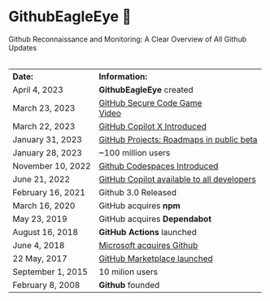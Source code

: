 # GithubEagleEye 🦅
Github Reconnaissance and Monitoring: A Clear Overview of All Github Updates
<br>
<br>

<!--
April 4, 2023           GithubEagleEye was created
January 31, 2023        GitHub Projects: "Roadmaps" Now in Public Beta
February 16, 2021       Github version 3.0 Released
-->


<table>
  <tbody>
    <tr>
      <th align="Left">Date:</th>
      <th align="Left">Information:</th>
    </tr>
    <tr>
      <td>April 4, 2023</td>
      <td><strong>GithubEagleEye</strong> created</td>
    </tr>
    <tr>
      <td align="Top Left">March 23, 2023</td>
      <td>
        <a href="https://github.blog/2023-03-23-build-a-secure-code-mindset-with-the-github-secure-code-game/">GitHub Secure Code Game</a>
        <br>
        <a href="https://www.linkedin.com/posts/github_did-you-play-the-secure-code-game-yet-activity-7047615426461118465-Kl6_">Video</a>
      </td>
    </tr>
    <tr>
      <td>March 22, 2023</td>
      <td><a href="https://github.com/features/preview/copilot-x">GitHub Copilot X Introduced</a></td>
    </tr>
    <tr>
      <td>January 31, 2023</td>
      <td><a href="https://github.blog/changelog/2023-01-31-roadmap-in-projects-public-beta/" target="_new">GitHub Projects: Roadmaps in public beta</a></td>
    </tr>
    <tr>
      <td>January 28, 2023</td>
      <td>~100 million users</td>
    </tr>
    <tr>
      <td>November 10, 2022</td>
      <td><a href="https://github.blog/2022-11-10-whats-new-with-codespaces-from-github-universe-2022/">Github Codespaces Introduced</a></td>
    </tr>
    <tr>
      <td>June 21, 2022</td>
      <td><a href="https://github.blog/2022-06-21-github-copilot-is-generally-available-to-all-developers/">GitHub Copilot available to all developers</a></td>
    </tr>
    <tr>
      <td>February 16, 2021</td>
      <td>Github 3.0 Released</td>
    </tr>
    <tr>
      <td>March 16, 2020</td>
      <td>GitHub acquires <strong>npm</strong></td>
    </tr>
    <tr>
      <td>May 23, 2019</td>
      <td>GitHub acquires <strong>Dependabot</strong></td>
    </tr>
    <tr>
      <td>August 16, 2018</td>
      <td><strong>GitHub Actions</strong> launched</td>
    </tr>
    <tr>
      <td>June 4, 2018</td>
      <td><a href="https://news.microsoft.com/2018/06/04/microsoft-to-acquire-github-for-7-5-billion/">Microsoft acquires Github</a></td>
    </tr>    
    <tr>
      <td>22 May, 2017</td>
      <td><a href="https://github.blog/2017-05-22-introducing-github-marketplace-and-more-tools-to-customize-your-workflow/">GitHub Marketplace launched</a></td>
    </tr>
    <tr>
      <td>September 1, 2015</td>
      <td>10 milion users</td>
    </tr>
    <tr>
      <td>February 8, 2008</td>
      <td><strong>Github</strong> founded</td>
    </tr>
  </tbody>
</table>
